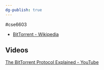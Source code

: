 ```yaml
---
dg-publish: true
---
```

#cse6603 

- [BitTorrent - Wikipedia](https://en.wikipedia.org/wiki/BitTorrent)

## Videos

[The BitTorrent Protocol Explained - YouTube](https://www.youtube.com/watch?v=MMnsBJeb0IQ)